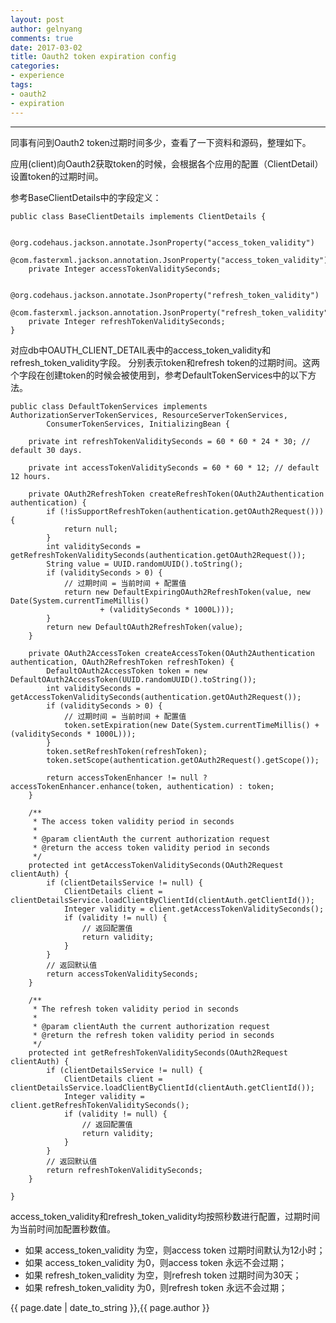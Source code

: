 ```yaml
---
layout: post
author: gelnyang
comments: true
date: 2017-03-02
title: Oauth2 token expiration config
categories:
- experience
tags:
- oauth2
- expiration
---
```

---

同事有问到Oauth2 token过期时间多少，查看了一下资料和源码，整理如下。

应用(client)向Oauth2获取token的时候，会根据各个应用的配置（ClientDetail）设置token的过期时间。


参考BaseClientDetails中的字段定义：

```
public class BaseClientDetails implements ClientDetails {

	@org.codehaus.jackson.annotate.JsonProperty("access_token_validity")
	@com.fasterxml.jackson.annotation.JsonProperty("access_token_validity")
	private Integer accessTokenValiditySeconds;

	@org.codehaus.jackson.annotate.JsonProperty("refresh_token_validity")
	@com.fasterxml.jackson.annotation.JsonProperty("refresh_token_validity")
	private Integer refreshTokenValiditySeconds;
}
```
对应db中OAUTH_CLIENT_DETAIL表中的access_token_validity和refresh_token_validity字段。
分别表示token和refresh token的过期时间。这两个字段在创建token的时候会被使用到，参考DefaultTokenServices中的以下方法。


```
public class DefaultTokenServices implements AuthorizationServerTokenServices, ResourceServerTokenServices,
		ConsumerTokenServices, InitializingBean {

	private int refreshTokenValiditySeconds = 60 * 60 * 24 * 30; // default 30 days.

	private int accessTokenValiditySeconds = 60 * 60 * 12; // default 12 hours.

	private OAuth2RefreshToken createRefreshToken(OAuth2Authentication authentication) {
		if (!isSupportRefreshToken(authentication.getOAuth2Request())) {
			return null;
		}
		int validitySeconds = getRefreshTokenValiditySeconds(authentication.getOAuth2Request());
		String value = UUID.randomUUID().toString();
		if (validitySeconds > 0) {
		    // 过期时间 = 当前时间 + 配置值
			return new DefaultExpiringOAuth2RefreshToken(value, new Date(System.currentTimeMillis()
					+ (validitySeconds * 1000L)));
		}
		return new DefaultOAuth2RefreshToken(value);
	}

	private OAuth2AccessToken createAccessToken(OAuth2Authentication authentication, OAuth2RefreshToken refreshToken) {
		DefaultOAuth2AccessToken token = new DefaultOAuth2AccessToken(UUID.randomUUID().toString());
		int validitySeconds = getAccessTokenValiditySeconds(authentication.getOAuth2Request());
		if (validitySeconds > 0) {
		    // 过期时间 = 当前时间 + 配置值
			token.setExpiration(new Date(System.currentTimeMillis() + (validitySeconds * 1000L)));
		}
		token.setRefreshToken(refreshToken);
		token.setScope(authentication.getOAuth2Request().getScope());

		return accessTokenEnhancer != null ? accessTokenEnhancer.enhance(token, authentication) : token;
	}

	/**
	 * The access token validity period in seconds
	 *
	 * @param clientAuth the current authorization request
	 * @return the access token validity period in seconds
	 */
	protected int getAccessTokenValiditySeconds(OAuth2Request clientAuth) {
		if (clientDetailsService != null) {
			ClientDetails client = clientDetailsService.loadClientByClientId(clientAuth.getClientId());
			Integer validity = client.getAccessTokenValiditySeconds();
			if (validity != null) {
			    // 返回配置值
				return validity;
			}
		}
		// 返回默认值
		return accessTokenValiditySeconds;
	}

	/**
	 * The refresh token validity period in seconds
	 *
	 * @param clientAuth the current authorization request
	 * @return the refresh token validity period in seconds
	 */
	protected int getRefreshTokenValiditySeconds(OAuth2Request clientAuth) {
		if (clientDetailsService != null) {
			ClientDetails client = clientDetailsService.loadClientByClientId(clientAuth.getClientId());
			Integer validity = client.getRefreshTokenValiditySeconds();
			if (validity != null) {
			    // 返回配置值
				return validity;
			}
		}
		// 返回默认值
		return refreshTokenValiditySeconds;
	}

}
```
access_token_validity和refresh_token_validity均按照秒数进行配置，过期时间为当前时间加配置秒数值。

- 如果 access_token_validity 为空，则access token 过期时间默认为12小时；
- 如果 access_token_validity 为0，则access token 永远不会过期；
- 如果 refresh_token_validity 为空，则refresh token 过期时间为30天；
- 如果 refresh_token_validity 为0，则refresh token 永远不会过期；

{{ page.date | date_to_string }},{{ page.author }}

